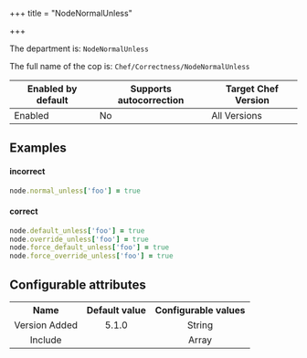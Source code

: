 +++
title = "NodeNormalUnless"

+++

<!-- This content is automatically generated. See https://github.com/chef/chef-web-docs/blob/main/generated/README.md -->

The department is: `NodeNormalUnless`

The full name of the cop is: `Chef/Correctness/NodeNormalUnless`

| Enabled by default | Supports autocorrection | Target Chef Version |
| --- | --- | --- |
| Enabled | No | All Versions |

## Examples


#### incorrect

```ruby
node.normal_unless['foo'] = true
```

#### correct

```ruby
node.default_unless['foo'] = true
node.override_unless['foo'] = true
node.force_default_unless['foo'] = true
node.force_override_unless['foo'] = true
```

## Configurable attributes

<table>
<tbody><tr>
<th>Name</th>
<th>Default value</th>
<th>Configurable values</th>
</tr>
<tr>
<td style="text-align:center">Version Added</td>
<td style="text-align:center">5.1.0</td>
<td style="text-align:center">String</td>
</tr>
<tr><td style="text-align:center">Include</td>
<td style="text-align:center"><ul>
</ul>
</td>
<td style="text-align:center">Array</td>
</tr></tbody></table>
